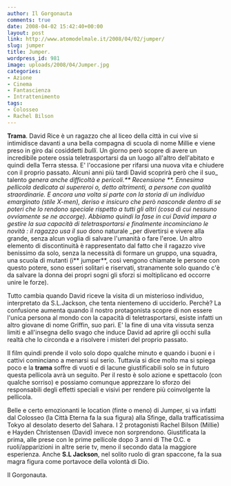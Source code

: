 ```yaml
---
author: Il Gorgonauta
comments: true
date: 2008-04-02 15:42:40+00:00
layout: post
link: http://www.atomodelmale.it/2008/04/02/jumper/
slug: jumper
title: Jumper.
wordpress_id: 981
image: uploads/2008/04/Jumper.jpg
categories:
- Azione
- Cinema
- Fantascienza
- Intrattenimento
tags:
- Colosseo
- Rachel Bilson
---
```


**Trama**. David Rice è un ragazzo che al liceo della città in cui vive si intimidisce davanti a una bella compagna di scuola di nome Millie e viene preso in giro dai cosiddetti _bulli_. Un giorno però scopre di avere un incredibile potere ossia teletrasportarsi da un luogo all'altro dell'abitato e quindi della Terra stessa. E' l'occasione per rifarsi una nuova vita e chiudere con il proprio passato. Alcuni anni più tardi David scoprirà però che il suo_ talento _genera anche difficoltà e pericoli.** Recensione **. Ennesima pellicola dedicata ai supereroi o, detto altrimenti, a persone con qualità straordinarie. E ancora una volta si parte con la storia di un individuo emarginato (stile _X-men_), deriso e insicuro che però nasconde dentro di se poteri che lo rendono speciale rispetto a tutti gli altri (cosa di cui nessuno ovviamente se ne accorge). Abbiamo quindi la fase in cui David impara a gestire la sua capacità di teletrasportarsi e finalmente incominciano le novità : il ragazzo usa il suo_ dono naturale _per divertirsi e vivere alla grande, senza alcun voglia di salvare l'umanità o fare l'eroe. Un altro elemento di discontinuità è rappresentato dal fatto che il ragazzo vive benissimo da solo, senza la necessità di formare un gruppo, una squadra, una scuola di mutanti (i** jumper**, così vengono chiamate le persone con questo potere, sono esseri solitari e riservati, stranamente solo quando c'è da salvare la donna dei propri sogni gli sforzi si moltiplicano ed occorre unire le forze).

Tutto cambia quando David riceve la visita di un misterioso individuo, interpretato da S.L.Jackson, che tenta nientemeno di ucciderlo. Perchè? La confusione aumenta quando il nostro protagonista scopre di non essere l'unica persona al mondo con la capacità di teletrasportarsi, esiste infatti un altro giovane di nome Griffin, suo pari. E' la fine di una vita vissuta senza limiti e all'insegna dello svago che induce David ad aprire gli occhi sulla realtà che lo circonda e a risolvere i misteri del proprio passato.

Il film quindi prende il volo solo dopo qualche minuto e quando i buoni e i cattivi cominciano a menarsi sul serio. Tuttavia si dice molto ma si spiega poco e la **trama** soffre di vuoti e di lacune giustificabili solo se in futuro questa pellicola avrà un seguito. Per il resto è solo azione e spettacolo (con qualche sorriso) e possiamo comunque apprezzare lo sforzo dei responsabili degli effetti speciali e visivi per rendere più coinvolgente la pellicola.

Belle e certo emozionanti le location (finte o meno) di Jumper, si va infatti dal Colosseo (la Città Eterna fa la sua figura) alla Sfinge, dalla trafficatissima Tokyo al desolato deserto del Sahara. I 2 protagonisti Rachel Bilson (Millie) e Hayden Christensen (David) invece non sorprendono. Giustificata la prima, alle prese con le prime pellicole dopo 3 anni di The O.C. e ruoli/apparizioni in altre serie tv, meno il secondo data la maggiore esperienza. Anche **S.L Jackson**, nel solito ruolo di gran spaccone, fa la sua magra figura come portavoce della volontà di Dio.

Il Gorgonauta.
